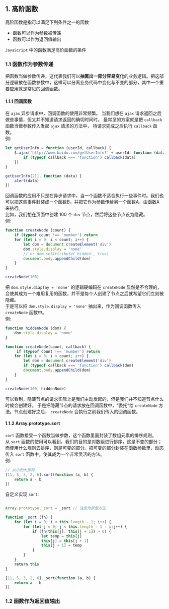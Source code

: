 ## 1. 高阶函数  

高阶函数是指可以满足下列条件之一的函数  

* 函数可以作为参数被传递
* 函数可以作为返回值输出  

``JavaScript`` 中的函数满足高阶函数的条件  

### 1.1 函数作为参数传递

把函数当做参数传递，这代表我们可以**抽离出一部分容易变化**的业务逻辑。把这部分逻辑放在函数参数中，这样可以分离业务代码中变化与不变的部分，其中一个重要应用就是常见的回调函数。

#### 1.1.1 回调函数  

在 ``ajax`` 异步请求中，回调函数的使用非常频繁。
当我们想在 ``ajax`` 请求返回之后做些事情，但又并不知道请求返回的确切时间时。
最常见的方案就是把 ``callback`` 函数当做参数传入发起 ``ajax`` 请求的方法中，
待请求完成之后执行 ``callback`` 函数。  
例:
```js
let getUserInfo = function (userId, callback) {
    $.ajax('http://www.baidu.com/getUserInfo?' + userId, function (data) {
        if (typeof callback === 'function') callback(data)
    })
}

getUserInfo(211, function (data) {
    alert(data)
})
```  
回调函数的应用不只是在异步请求中，当一个函数不适合执行一些事件时。我们也可以把这些事件封装成一个函数B。并把它作为参数传给另一个函数A，由函数A来执行。  
比如，我们想在页面中创建 100 个 ``div`` 节点，然后将这些节点设为隐藏。  
例:
```js
function createNode (count) {
    if (typeof count !== 'number') return
    for (let i = 0; i < count; i++) {
        let dom = document.createElement('div')
        dom.style.display = 'none'
        // or dom.setAttribute('hidden', true)
        document.body.appendChild(dom)
    }
}

createNode(100)
```
把 ``dom.style.diaplay = 'none'`` 的逻辑硬编码在 ``createNode`` 显然是不合理的，会使其成为一个难用复用的函数，并不是每个人创建了节点之后就希望它们立刻被隐藏。  
于是可以把 ``dom.style.display = 'none'`` 抽出来，作为回调函数传入 ``createNode`` 函数中。  
例:  
```js
function hiddenNode (dom) {
    dom.style.display = 'none'
}

function createNode(count, callback) {
     if (typeof count !== 'number') return
    for (let i = 0; i < count; i++) {
        let dom = document.createElement('div')
        if (typeof callback === 'function') callback(dom)
        document.body.appendChild(dom)
    }
}

createNode(100, hiddenNode)
```
可以看到，隐藏节点的请求实际上是我们主动发起的，但是我们并不知道节点什么时候会创建好。
于是把隐藏节点的请求放在回调函数中，“委托”给 ``createNode`` 方法。节点创建好之后，
``createNode`` 会执行之前我们传入的回调函数。  

#### 1.1.2 Array.prototype.sort  

``sort`` 函数接受一个函数当做参数，这个函数里面封装了数组元素的排序规则。  
从 ``sort`` 函数的使用可以看到。我们的目的是对数组进行排序，这是不变的部分；
而使用什么规则去排序，则是可变的部分。把可变的部分封装在函数参数里，动态传入
``sort`` 函数中。使其成为一个非常灵活的方法。  
例:
```js
// 从小到大排列
[11, 5, 3, 2, 6].sort(function (a, b) {
    return a - b
})
```
自定义实现 ``sort``:
```js

Array.prototype._sort = _sort // 注册为原型方法

function _sort (fn) {
    for (let i = 0; i < this.length - 1; i++) {
        for (let j = 0; j < this.length - 1 - i;j++) {
            if (fn(this[j], this[j + 1]) > 0) {
                let temp = this[j]
                this[j] = this[j + 1]
                this[j + 1] = temp
            }
        }
    }
    return this
}

[11, 5, 3, 2, 6]._sort(function (a, b) {
    return a - b
})
```

### 1.2 函数作为返回值输出
